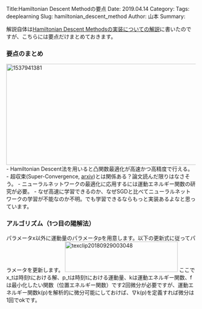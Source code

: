 Title:Hamiltonian Descent Methodの要点
Date: 2019.04.14
Category:
Tags: deeplearning
Slug: hamiltonian_descent_method
Author: 山本
Summary:

解説自体は<a href="https://omedstu.jimdo.com/2018/09/26/hamiltonian-descent-methods%E3%81%AE%E5%AE%9F%E8%A3%85%E3%81%AB%E3%81%A4%E3%81%84%E3%81%A6%E3%81%AE%E8%A7%A3%E8%AA%AC/" target="_blank" rel="noopener">Hamiltonian Descent Methodsの実装についての解説</a>に書いたのですが、こちらには要点だけまとめておきます。

<h3>要点のまとめ</h3>

<img class="aligncenter size-full wp-image-170" src="https://pythonoum.files.wordpress.com/2018/09/1537941381.jpg" alt="1537941381" width="800" height="269" />
- Hamiltonian Descent法を用いると凸関数最適化が高速かつ高精度で行える。
- 超収束(Super-Convergence, <a href="https://arxiv.org/pdf/1708.07120.pdf">arxiv</a>)とは関係ある？論文読んだ限りはなさそう。
- ニューラルネットワークの最適化に応用するには運動エネルギー関数の研究が必要。
- なぜ高速に学習できるのか、なぜSGDと比べてニューラルネットワークの学習が不能なのか不明。でも学習できるならもっと実装あるよなと思っています。

<h3>アルゴリズム（1つ目の陽解法）</h3>

パラメータx以外に運動量のパラメータpを用意します。以下の更新式に従ってパラメータを更新します。
<img class="aligncenter size-medium wp-image-168" src="https://pythonoum.files.wordpress.com/2018/09/texclip20180929003048.png?w=600" alt="texclip20180929003048" width="300" height="81" />
ここでx_tは時刻tにおける解、p_tは時刻tにおける運動量、kは運動エネルギー関数、fは最小化したい関数（位置エネルギー関数）です2回微分が必要ですが、運動エネルギー関数k(p)を解析的に微分可能にしておけば、∇k(p)を定義すれば微分は1回でokです。
